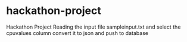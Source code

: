 # hackathon-project
Hackathon Project 
Reading the input file sampleinput.txt and select the cpuvalues column convert it to json and push to database
